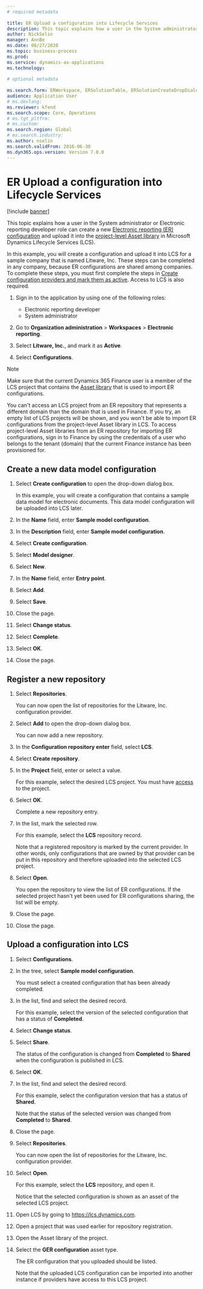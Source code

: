 ```yaml
--- 
# required metadata 
 
title: ER Upload a configuration into Lifecycle Services
description: This topic explains how a user in the System administrator or Electronic reporting developer role can create a new Electronic reporting (ER) configuration and upload it into Microsoft Dynamics Lifecycle Services (LCS).
author: NickSelin
manager: AnnBe 
ms.date: 08/27/2020
ms.topic: business-process 
ms.prod:  
ms.service: dynamics-ax-applications 
ms.technology:  
 
# optional metadata 
 
ms.search.form: ERWorkspace, ERSolutionTable, ERSolutionCreateDropDialog, ERDataModelDesigner, ERDataModelContentsItemCreationDialog, ERSolutionRepositoryTable, ERSolutionRepositoryCreateDropDialog, ERSolutionImport
audience: Application User 
# ms.devlang:  
ms.reviewer: kfend
ms.search.scope: Core, Operations 
# ms.tgt_pltfrm:  
# ms.custom:  
ms.search.region: Global
# ms.search.industry: 
ms.author: nselin
ms.search.validFrom: 2016-06-30 
ms.dyn365.ops.version: Version 7.0.0 
---
```

# ER Upload a configuration into Lifecycle Services

[!include [banner](../../includes/banner.md)]

This topic explains how a user in the System administrator or Electronic reporting developer role can create a new [Electronic reporting (ER) configuration](../general-electronic-reporting.md#configuration) and upload it into the [project-level Asset library](../../lifecycle-services/asset-library.md) in Microsoft Dynamics Lifecycle Services (LCS).

In this example, you will create a configuration and upload it into LCS for a sample company that is named Litware, Inc. These steps can be completed in any company, because ER configurations are shared among companies. To complete these steps, you must first complete the steps in [Create configuration providers and mark them as active](er-configuration-provider-mark-it-active-2016-11.md). Access to LCS is also required.

1. Sign in to the application by using one of the following roles:

    - Electronic reporting developer
    - System administrator

2. Go to **Organization administration** \> **Workspaces** \> **Electronic reporting**.
3. Select **Litware, Inc.**, and mark it as **Active**.
4. Select **Configurations**.

<a name="accessconditions"></a>
> [!NOTE]
> Make sure that the current Dynamics 365 Finance user is a member of the LCS project that contains the [Asset library](../../lifecycle-services/asset-library#asset-library-support.md) that is used to import ER configurations.
>
> You can't access an LCS project from an ER repository that represents a different domain than the domain that is used in Finance. If you try, an empty list of LCS projects will be shown, and you won't be able to import ER configurations from the project-level Asset library in LCS. To access project-level Asset libraries from an ER repository for importing ER configurations, sign in to Finance by using the credentials of a user who belongs to the tenant (domain) that the current Finance instance has been provisioned for.

## Create a new data model configuration

1. Select **Create configuration** to open the drop-down dialog box.

    In this example, you will create a configuration that contains a sample data model for electronic documents. This data model configuration will be uploaded into LCS later.

2. In the **Name** field, enter **Sample model configuration**.
3. In the **Description** field, enter **Sample model configuration**.
4. Select **Create configuration**.
5. Select **Model designer**.
6. Select **New**.
7. In the **Name** field, enter **Entry point**.
8. Select **Add**.
9. Select **Save**.
10. Close the page.
11. Select **Change status**.
12. Select **Complete**.
13. Select **OK**.
14. Close the page.

## Register a new repository

1. Select **Repositories**.

    You can now open the list of repositories for the Litware, Inc. configuration provider.

2. Select **Add** to open the drop-down dialog box.

    You can now add a new repository.

3. In the **Configuration repository enter** field, select **LCS**.
4. Select **Create repository**.
5. In the **Project** field, enter or select a value.

    For this example, select the desired LCS project. You must have [access](#accessconditions) to the project.

6. Select **OK**.

    Complete a new repository entry.

7. In the list, mark the selected row.

    For this example, select the **LCS** repository record.

    Note that a registered repository is marked by the current provider. In other words, only configurations that are owned by that provider can be put in this repository and therefore uploaded into the selected LCS project.

8. Select **Open**.

    You open the repository to view the list of ER configurations. If the selected project hasn't yet been used for ER configurations sharing, the list will be empty.

9. Close the page.
10. Close the page.

## Upload a configuration into LCS

1. Select **Configurations**.
2. In the tree, select **Sample model configuration**.

    You must select a created configuration that has been already completed.

3. In the list, find and select the desired record.

    For this example, select the version of the selected configuration that has a status of **Completed**.

4. Select **Change status**.
5. Select **Share**.

    The status of the configuration is changed from **Completed** to **Shared** when the configuration is published in LCS.

6. Select **OK**.
7. In the list, find and select the desired record.

    For this example, select the configuration version that has a status of **Shared**.

    Note that the status of the selected version was changed from **Completed** to **Shared**.

8. Close the page.
9. Select **Repositories**.

    You can now open the list of repositories for the Litware, Inc. configuration provider.

10. Select **Open**.

    For this example, select the **LCS** repository, and open it.

    Notice that the selected configuration is shown as an asset of the selected LCS project.

11. Open LCS by going to <https://lcs.dynamics.com>.
12. Open a project that was used earlier for repository registration.
13. Open the Asset library of the project.
14. Select the **GER configuration** asset type.

    The ER configuration that you uploaded should be listed.

    Note that the uploaded LCS configuration can be imported into another instance if providers have access to this LCS project.
